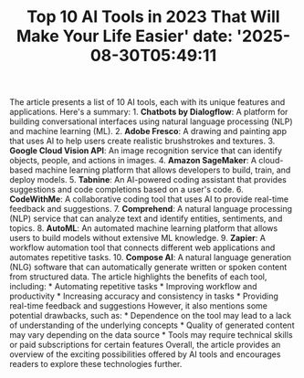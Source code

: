 ﻿---
title: "Top 10 AI Tools in 2023 That Will Make Your Life Easier'
date: '2025-08-30T05:49:11"
category: "Markets"
summary: ""
slug: "top 10 ai tools in 2023 that will make your life easier"
source_urls:
  - "https://techncruncher.blogspot.com/2023/01/top-10-ai-tools-in-2023-that-will-make.html"
seo:
  title: "Top 10 AI Tools in 2023 That Will Make Your Life Easier | Hash n Hedge'
  description: '"
  keywords: ["news", "markets", "brief"]
---
The article presents a list of 10 AI tools, each with its unique features and applications. Here's a summary:  1. **Chatbots by Dialogflow**: A platform for building conversational interfaces using natural language processing (NLP) and machine learning (ML). 2. **Adobe Fresco**: A drawing and painting app that uses AI to help users create realistic brushstrokes and textures. 3. **Google Cloud Vision API**: An image recognition service that can identify objects, people, and actions in images. 4. **Amazon SageMaker**: A cloud-based machine learning platform that allows developers to build, train, and deploy models. 5. **Tabnine**: An AI-powered coding assistant that provides suggestions and code completions based on a user's code. 6. **CodeWithMe**: A collaborative coding tool that uses AI to provide real-time feedback and suggestions. 7. **Comprehend**: A natural language processing (NLP) service that can analyze text and identify entities, sentiments, and topics. 8. **AutoML**: An automated machine learning platform that allows users to build models without extensive ML knowledge. 9. **Zapier**: A workflow automation tool that connects different web applications and automates repetitive tasks. 10. **Compose AI**: A natural language generation (NLG) software that can automatically generate written or spoken content from structured data.  The article highlights the benefits of each tool, including:  * Automating repetitive tasks * Improving workflow and productivity * Increasing accuracy and consistency in tasks * Providing real-time feedback and suggestions  However, it also mentions some potential drawbacks, such as:  * Dependence on the tool may lead to a lack of understanding of the underlying concepts * Quality of generated content may vary depending on the data source * Tools may require technical skills or paid subscriptions for certain features  Overall, the article provides an overview of the exciting possibilities offered by AI tools and encourages readers to explore these technologies further. 
